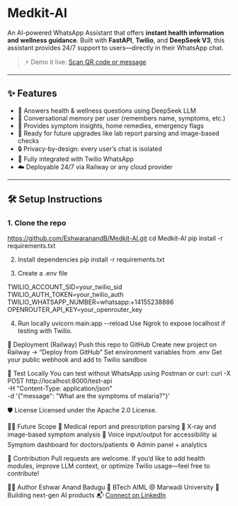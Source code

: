 # Medkit-AI

An AI-powered WhatsApp Assistant that offers **instant health information and wellness guidance**. Built with **FastAPI**, **Twilio**, and **DeepSeek V3**, this assistant provides 24/7 support to users—directly in their WhatsApp chat.



> ⚡ Demo it live: [Scan QR code or message](https://wa.me/YOUR_WHATSAPP_NUMBER)

---

## ✨ Features

- 🧠 Answers health & wellness questions using DeepSeek LLM
- 💬 Conversational memory per user (remembers name, symptoms, etc.)
- 🧾 Provides symptom insights, home remedies, emergency flags
- 📸 Ready for future upgrades like lab report parsing and image-based checks
- 🔒 Privacy-by-design: every user’s chat is isolated
- 📱 Fully integrated with Twilio WhatsApp
- ☁️ Deployable 24/7 via Railway or any cloud provider


---

## 🛠 Setup Instructions

### 1. Clone the repo


https://github.com/EshwaranandB/Medkit-AI.git
cd Medkit-AI
pip install -r requirements.txt

2. Install dependencies
pip install -r requirements.txt

3. Create a .env file
   
TWILIO_ACCOUNT_SID=your_twilio_sid
TWILIO_AUTH_TOKEN=your_twilio_auth
TWILIO_WHATSAPP_NUMBER=whatsapp:+14155238886
OPENROUTER_API_KEY=your_openrouter_key

4. Run locally
uvicorn main:app --reload
Use Ngrok to expose localhost if testing with Twilio.

🚀 Deployment (Railway)
Push this repo to GitHub
Create new project on Railway → “Deploy from GitHub”
Set environment variables from .env
Get your public webhook and add to Twilio sandbox

🧪 Test Locally
You can test without WhatsApp using Postman or curl:
curl -X POST http://localhost:8000/test-api \
  -H "Content-Type: application/json" \
  -d '{"message": "What are the symptoms of malaria?"}'


🛡 License
Licensed under the Apache 2.0 License.

👨‍⚕️ Future Scope
🧠 Medical report and prescription parsing
📸 X-ray and image-based symptom analysis
🔄 Voice input/output for accessibility
📊 Symptom dashboard for doctors/patients
⚙️ Admin panel + analytics


🤝 Contribution
Pull requests are welcome. If you’d like to add health modules, improve LLM context, or optimize Twilio usage—feel free to contribute!

🙋‍♂️ Author
Eshwar Anand Badugu
📍 BTech AIML @ Marwadi University
🚀 Building next-gen AI products
📬 [Connect on LinkedIn](https://www.linkedin.com/in/eshwar-anand-badugu/)




